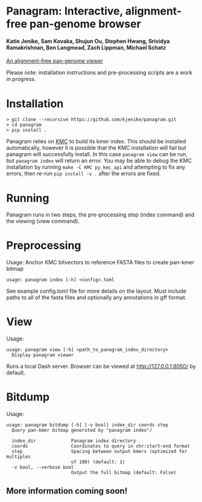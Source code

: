 # Panagram: Interactive, alignment-free pan-genome browser  

#### Katie Jenike, Sam Kovaka, Shujun Ou, Stephen Hwang, Srividya Ramakrishnan, Ben Langmead, Zach Lippman, Michael Schatz


[An alignment-free pan-genome viewer](https://www.dropbox.com/s/g7snjgr8bs6c2uj/2023.01.17.Panagram.pdf)

Please note: installation instructions and pre-processing scripts are a work in progress. 

# Installation

```
> git clone --recursive https://github.com/kjenike/panagram.git
> cd panagram
> pip install .
```

Panagram relies on [KMC](https://github.com/refresh-bio/KMC) to build its kmer index. This should be installed automatically, however it is possible that the KMC installation will fail but panagram will successfully install. In this case `panagram view` can be run, but `panagram index` will return an error. You may be able to debug the KMC installation by running `make -C KMC py_kmc_api` and attempting to fix any errors, then re-run `pip install -v .` after the errors are fixed.

# Running
Panagram runs in two steps, the pre-processing step (index command) and the viewing (view command). 

# Preprocessing
Usage:
Anchor KMC bitvectors to reference FASTA files to create pan-kmer bitmap
```
usage: panagram index [-h] <config>.toml
```
See example config.toml file for more details on the layout. Must include paths to all of the fasta files and optionally any annotations in gff format. 

# View

Usage:
```
usage: panagram view [-h] <path_to_panagram_index_directory>
  Display panagram viewer
```

Runs a local Dash server. Browser can be viewed at http://127.0.0.1:8050/ by default.

# Bitdump

Usage:
```
usage: panagram bitdump [-h] [-v bool] index_dir coords step
  Query pan-kmer bitmap generated by "panagram index"/

  index_dir             Panagram index directory
  coords                Coordinates to query in chr:start-end format
  step                  Spacing between output kmers (optimized for multiples
                        of 100) (default: 1)
  -v bool, --verbose bool
                        Output the full bitmap (default: False)
```


## More information coming soon!
